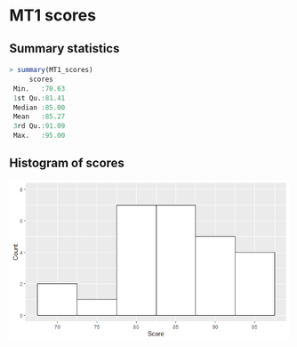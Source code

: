 MT1 scores
================

## Summary statistics

``` r
> summary(MT1_scores)
     scores     
 Min.   :70.63  
 1st Qu.:81.41  
 Median :85.00  
 Mean   :85.27  
 3rd Qu.:91.09  
 Max.   :95.00  
```

## Histogram of scores

![](MT1_scores_files/figure-gfm/unnamed-chunk-3-1.png)<!-- -->
